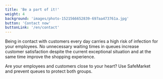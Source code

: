 ```yaml
---
title: 'Be a part of it!'
weight: 4
background: 'images/photo-1521566652839-697aa473761a.jpg'
button: 'Contact now'
buttonLink: '/en/contact'
---
```


Being in contact with customers every day carries a high risk of infection for your employees.
No unnecessary waiting times in queues increase customer satisfaction despite the current exceptional situation and at the same time improve the shopping experience.

Are your employees and customers close to your heart?
Use SafeMarket and prevent queues to protect both groups.